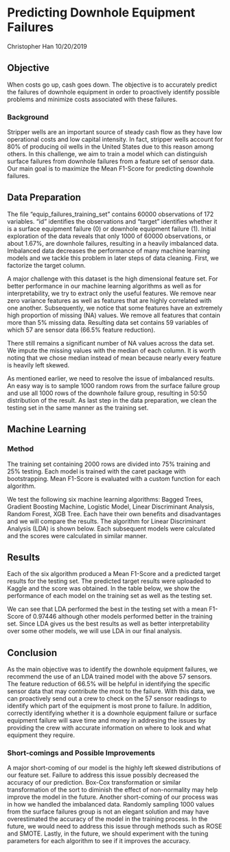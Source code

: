 # Predicting Downhole Equipment Failures

Christopher Han
10/20/2019

## Objective
When costs go up, cash goes down. The objective is to accurately predict the failures of downhole equipment in order to proactively identify possible problems and minimize costs associated with these failures.

### Background
Stripper wells are an important source of steady cash flow as they have low operational costs and low capital intensity. In fact, stripper wells account for 80% of producing oil wells in the United States due to this reason among others. In this challenge, we aim to train a model which can distinguish surface failures from downhole failures from a feature set of sensor data. Our main goal is to maximize the Mean F1-Score for predicting downhole failures.

## Data Preparation
The file “equip_failures_training_set” contains 60000 observations of 172 variables. “id” identifies the observations and “target” identifies whether it is a surface equipment failure (0) or downhole equipment failure (1). Initial exploration of the data reveals that only 1000 of 60000 observations, or about 1.67%, are downhole failures, resulting in a heavily imbalanced data. Imbalanced data decreases the performance of many machine learning models and we tackle this problem in later steps of data cleaning. First, we factorize the target column.

A major challenge with this dataset is the high dimensional feature set. For better performance in our machine learning algorithms as well as for interpretability, we try to extract only the useful features. We remove near zero variance features as well as features that are highly correlated with one another. Subsequently, we notice that some features have an extremely high proportion of missing (NA) values. We remove all features that contain more than 5% missing data. Resulting data set contains 59 variables of which 57 are sensor data (66.5% feature reduction).

There still remains a significant number of NA values across the data set. We impute the missing values with the median of each column. It is worth noting that we chose median instead of mean because nearly every feature is heavily left skewed.

As mentioned earlier, we need to resolve the issue of imbalanced results. An easy way is to sample 1000 random rows from the surface failure group and use all 1000 rows of the downhole failure group, resulting in 50:50 distribution of the result.
As last step in the data preparation, we clean the testing set in the same manner as the training set.

## Machine Learning
### Method
The training set containing 2000 rows are divided into 75% training and 25% testing. Each model is trained with the caret package with bootstrapping. Mean F1-Score is evaluated with a custom function for each algorithm.

We test the following six machine learning algorithms: Bagged Trees, Gradient Boosting Machine, Logistic Model, Linear Discriminant Analysis, Random Forest, XGB Tree. Each have their own benefits and disadvantages and we will compare the results. The algorithm for Linear Discriminant Analysis (LDA) is shown below. Each subsequent models were calculated and the scores were calculated in similar manner.

## Results
Each of the six algorithm produced a Mean F1-Score and a predicted target results for the testing set. The predicted target results were uploaded to Kaggle and the score was obtained. In the table below, we show the performance of each model on the training set as well as the testing set.

We can see that LDA performed the best in the testing set with a mean F1-Score of 0.97446 although other models performed better in the training set. Since LDA gives us the best results as well as better interpretability over some other models, we will use LDA in our final analysis.

## Conclusion
As the main objective was to identify the downhole equipment failures, we recommend the use of an LDA trained model with the above 57 sensors. The feature reduction of 66.5% will be helpful in identifying the specific sensor data that may contribute the most to the failure. With this data, we can proactively send out a crew to check on the 57 sensor readings to identify which part of the equipment is most prone to failure. In addition, correctly identifying whether it is a downhole equipment failure or surface equipment failure will save time and money in addresing the issues by providing the crew with accurate information on where to look and what equipment they require.

### Short-comings and Possible Improvements
A major short-coming of our model is the highly left skewed distributions of our feature set. Failure to address this issue possibly decreased the accuracy of our prediction. Box-Cox transformation or similar transformation of the sort to diminish the effect of non-normality may help improve the model in the future. Another short-coming of our process was in how we handled the imbalanced data. Randomly sampling 1000 values from the surface failures group is not an elegant solution and may have overestimated the accuracy of the model in the training process. In the future, we would need to address this issue through methods such as ROSE and SMOTE. Lastly, in the future, we should experiment with the tuning parameters for each algorithm to see if it improves the accuracy.
